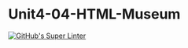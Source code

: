 # Unit4-04-HTML-Museum
[![GitHub's Super Linter](https://github.com/ICS20-Programming-Remy-S/Unit4-04-HTML-Museum/workflows/GitHub's%20Super%20Linter/badge.svg)](https://github.com/ICS20-Programming-Remy-S/Unit4-04-HTML-Museum/actions)